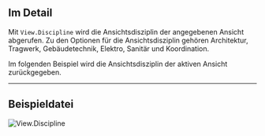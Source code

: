 ## Im Detail
Mit `View.Discipline` wird die Ansichtsdisziplin der angegebenen Ansicht abgerufen. Zu den Optionen für die Ansichtsdisziplin gehören Architektur, Tragwerk, Gebäudetechnik, Elektro, Sanitär und Koordination.

Im folgenden Beispiel wird die Ansichtsdisziplin der aktiven Ansicht zurückgegeben.
___
## Beispieldatei

![View.Discipline](./Revit.Elements.Views.View.Discipline_img.jpg)
